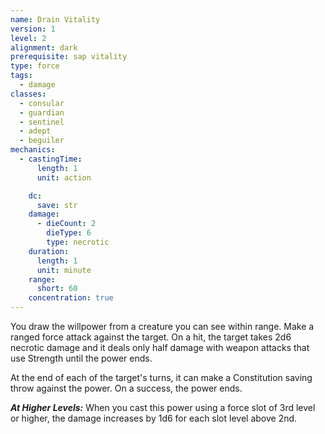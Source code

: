 ```yaml
---
name: Drain Vitality
version: 1
level: 2
alignment: dark
prerequisite: sap vitality
type: force
tags:
  - damage
classes:
  - consular
  - guardian
  - sentinel
  - adept
  - beguiler
mechanics:
  - castingTime:
      length: 1
      unit: action

    dc:
      save: str
    damage:
      - dieCount: 2
        dieType: 6
        type: necrotic
    duration:
      length: 1
      unit: minute
    range:
      short: 60
    concentration: true
---
```

You draw the willpower from a creature you can see within range. Make a ranged force attack against the target. On a hit, the target takes 2d6 necrotic damage and it deals only half damage with weapon attacks that use Strength until the power ends.

At the end of each of the target's turns, it can make a Constitution saving throw against the power. On a success, the power ends.

***__At Higher Levels__:*** When you cast this power using a force slot of 3rd level or higher, the damage increases by 1d6 for each slot level above 2nd.
    